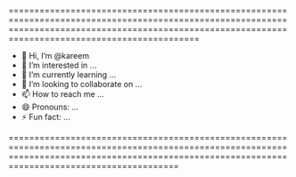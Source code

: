 =======================================================================================================================================================================================================
- 👋 Hi, I’m @kareem
- 👀 I’m interested in ...
- 🌱 I’m currently learning ...
- 💞️ I’m looking to collaborate on ...
- 📫 How to reach me ...
- 😄 Pronouns: ...
- ⚡ Fun fact: ...

<!---
kareem1661/kareem1661 is a ✨ special ✨ repository because its `README.md` (this file) appears on your GitHub profile.
You can click the Preview link to take a look at your changes.
--->===================================================================================================================================================================================================
